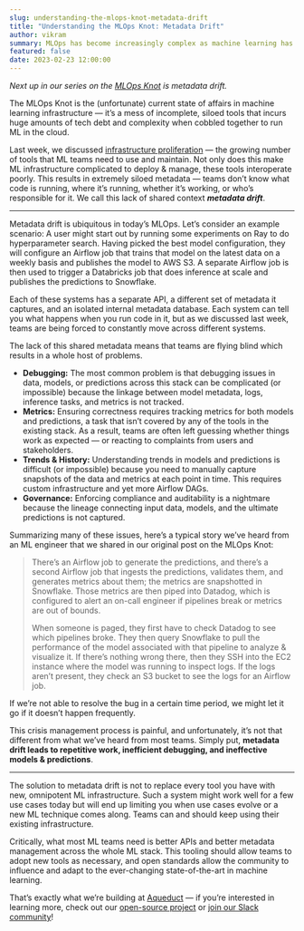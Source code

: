 ```yaml
---
slug: understanding-the-mlops-knot-metadata-drift
title: "Understanding the MLOps Knot: Metadata Drift"
author: vikram
summary: MLOps has become increasingly complex as machine learning has matured. One of the key reasons is ML teams have to build, extend, and maintain far too much infrastructure. We dive into how and why this happens.
featured: false
date: 2023-02-23 12:00:00
---
```


*Next up in our series on the [MLOps Knot](https://aqueducthq.com/post/the-mlops-knot/) is metadata drift.* 

The MLOps Knot is the (unfortunate) current state of affairs in machine learning infrastructure — it’s a mess of incomplete, siloed tools that incurs huge amounts of tech debt and complexity when cobbled together to run ML in the cloud.

Last week, we discussed [infrastructure proliferation](https://aqueducthq.com/post/understanding-the-mlops-knot-infrastructure-proflieration/) — the growing number of tools that ML teams need to use and maintain. Not only does this make ML infrastructure complicated to deploy & manage, these tools interoperate poorly. This results in extremely siloed metadata — teams don’t know what code is running, where it’s running, whether it’s working, or who’s responsible for it. We call this lack of shared context ***metadata drift***.

---

Metadata drift is ubiquitous in today’s MLOps. Let’s consider an example scenario: A user might start out by running some experiments on Ray to do hyperparameter search. Having picked the best model configuration, they will configure an Airflow job that trains that model on the latest data on a weekly basis and publishes the model to AWS S3. A separate Airflow job is then used to trigger a Databricks job that does inference at scale and publishes the predictions to Snowflake.

Each of these systems has a separate API, a different set of metadata it captures, and an isolated internal metadata database. Each system can tell you what happens when you run code in it, but as we discussed last week, teams are being forced to constantly move across different systems. 

The lack of this shared metadata means that teams are flying blind which results in a whole host of problems.

- **Debugging:** The most common problem is that debugging issues in data, models, or predictions across this stack can be complicated (or impossible) because the linkage between model metadata, logs, inference tasks, and metrics is not tracked.
- **Metrics:** Ensuring correctness requires tracking metrics for both models and predictions, a task that isn’t covered by any of the tools in the existing stack. As a result, teams are often left guessing whether things work as expected — or reacting to complaints from users and stakeholders.
- **Trends & History:** Understanding trends in models and predictions is difficult (or impossible) because you need to manually capture snapshots of the data and metrics at each point in time. This requires custom infrastructure and yet more Airflow DAGs.
- **Governance:** Enforcing compliance and auditability is a nightmare because the lineage connecting input data, models, and the ultimate predictions is not captured.

Summarizing many of these issues, here’s a typical story we’ve heard from an ML engineer that we shared in our original post on the MLOps Knot:

> There’s an Airflow job to generate the predictions, and there’s a second Airflow job that ingests the predictions, validates them, and generates metrics about them; the metrics are snapshotted in Snowflake. Those metrics are then piped into Datadog, which is configured to alert an on-call engineer if pipelines break or metrics are out of bounds. 
> 
> When someone is paged, they first have to check Datadog to see which pipelines broke. They then query Snowflake to pull the performance of the model associated with that pipeline to analyze & visualize it. If there’s nothing wrong there, then they SSH into the EC2 instance where the model was running to inspect logs. If the logs aren’t present, they check an S3 bucket to see the logs for an Airflow job.
> 
If we’re not able to resolve the bug in a certain time period, we might let it go if it doesn’t happen frequently.

This crisis management process is painful, and unfortunately, it’s not that different from what we’ve heard from most teams. Simply put, **metadata drift leads to repetitive work, inefficient debugging, and ineffective models & predictions**.

---

The solution to metadata drift is not to replace every tool you have with new, omnipotent ML infrastructure. Such a system might work well for a few use cases today but will end up limiting you when use cases evolve or a new ML technique comes along. Teams can and should keep using their existing infrastructure. 

Critically, what most ML teams need is better APIs and better metadata management across the whole ML stack. This tooling should allow teams to adopt new tools as necessary, and open standards allow the community to influence and adapt to the ever-changing state-of-the-art in machine learning.

That’s exactly what we’re building at [Aqueduct](https://www.notion.so/Aqueduct-Roadmap-8428815a0cf247f889db1d5b782a4d91) — if you’re interested in learning more, check out our [open-source project](https://github.com/aqueducthq/aqueduct) or [join our Slack community](https://slack.aqueducthq.com)!
